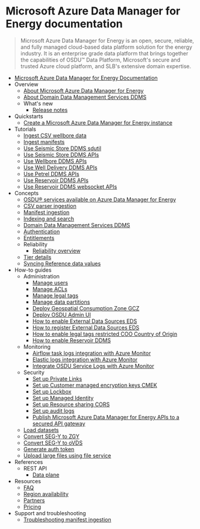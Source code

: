 # Microsoft Azure Data Manager for Energy documentation
> Microsoft Azure Data Manager for Energy is an open, secure, reliable, and fully managed cloud-based data platform solution for the energy industry. It is an enterprise grade data platform that brings together the capabilities of OSDU™ Data Platform, Microsoft's secure and trusted Azure cloud platform, and SLB's extensive domain expertise.
  - [Microsoft Azure Data Manager for Energy Documentation](https://learn.microsoft.com/en-us/azure/energy-data-services/)
  - Overview
    - [About Microsoft Azure Data Manager for Energy](https://learn.microsoft.com/en-us/azure/energy-data-services/overview-microsoft-energy-data-services)
    - [About Domain Data Management Services DDMS](https://learn.microsoft.com/en-us/azure/energy-data-services/overview-ddms)
    - What's new
      - [Release notes](https://learn.microsoft.com/en-us/azure/energy-data-services/release-notes)
  - Quickstarts
    - [Create a Microsoft Azure Data Manager for Energy instance](https://learn.microsoft.com/en-us/azure/energy-data-services/quickstart-create-microsoft-energy-data-services-instance)
  - Tutorials
    - [Ingest CSV wellbore data](https://learn.microsoft.com/en-us/azure/energy-data-services/tutorial-csv-ingestion)
    - [Ingest manifests](https://learn.microsoft.com/en-us/azure/energy-data-services/tutorial-manifest-ingestion)
    - [Use Seismic Store DDMS sdutil](https://learn.microsoft.com/en-us/azure/energy-data-services/tutorial-seismic-ddms-sdutil)
    - [Use Seismic Store DDMS APIs](https://learn.microsoft.com/en-us/azure/energy-data-services/tutorial-seismic-ddms)
    - [Use Wellbore DDMS APIs](https://learn.microsoft.com/en-us/azure/energy-data-services/tutorial-wellbore-ddms)
    - [Use Well Delivery DDMS APIs](https://learn.microsoft.com/en-us/azure/energy-data-services/tutorial-well-delivery-ddms)
    - [Use Petrel DDMS APIs](https://learn.microsoft.com/en-us/azure/energy-data-services/tutorial-petrel-ddms)
    - [Use Reservoir DDMS APIs](https://learn.microsoft.com/en-us/azure/energy-data-services/tutorial-reservoir-ddms-apis)
    - [Use Reservoir DDMS websocket APIs](https://learn.microsoft.com/en-us/azure/energy-data-services/tutorial-reservoir-ddms-websocket)
  - Concepts
    - [OSDU® services available on Azure Data Manager for Energy](https://learn.microsoft.com/en-us/azure/energy-data-services/osdu-services-on-adme)
    - [CSV parser ingestion](https://learn.microsoft.com/en-us/azure/energy-data-services/concepts-csv-parser-ingestion)
    - [Manifest ingestion](https://learn.microsoft.com/en-us/azure/energy-data-services/concepts-manifest-ingestion)
    - [Indexing and search](https://learn.microsoft.com/en-us/azure/energy-data-services/concepts-index-and-search)
    - [Domain Data Management Services DDMS](https://learn.microsoft.com/en-us/azure/energy-data-services/concepts-ddms)
    - [Authentication](https://learn.microsoft.com/en-us/azure/energy-data-services/concepts-authentication)
    - [Entitlements](https://learn.microsoft.com/en-us/azure/energy-data-services/concepts-entitlements)
    - Reliability
      - [Reliability overview](https://learn.microsoft.com/en-us/azure/reliability/reliability-energy-data-services?toc=/azure/energy-data-services/toc.json&bc=/azure/energy-data-services/breadcrumb/toc.json)
    - [Tier details](https://learn.microsoft.com/en-us/azure/energy-data-services/concepts-tier-details)
    - [Syncing Reference data values](https://learn.microsoft.com/en-us/azure/energy-data-services/concepts-reference-data-values)
  - How-to guides
    - Administration
      - [Manage users](https://learn.microsoft.com/en-us/azure/energy-data-services/how-to-manage-users)
      - [Manage ACLs](https://learn.microsoft.com/en-us/azure/energy-data-services/how-to-manage-acls)
      - [Manage legal tags](https://learn.microsoft.com/en-us/azure/energy-data-services/how-to-manage-legal-tags)
      - [Manage data partitions](https://learn.microsoft.com/en-us/azure/energy-data-services/how-to-add-more-data-partitions)
      - [Deploy Geospatial Consumption Zone GCZ](https://learn.microsoft.com/en-us/azure/energy-data-services/how-to-deploy-gcz)
      - [Deploy OSDU Admin UI](https://learn.microsoft.com/en-us/azure/energy-data-services/how-to-deploy-osdu-admin-ui)
      - [How to enable External Data Sources EDS](https://learn.microsoft.com/en-us/azure/energy-data-services/how-to-enable-external-data-sources)
      - [How to register External Data Sources EDS](https://learn.microsoft.com/en-us/azure/energy-data-services/how-to-register-external-data-sources)
      - [How to enable legal tags restricted COO Country of Origin](https://learn.microsoft.com/en-us/azure/energy-data-services/how-to-enable-legal-tags-restricted-country-of-origin)
      - [How to enable Reservoir DDMS](https://learn.microsoft.com/en-us/azure/energy-data-services/how-to-enable-reservoir-ddms)
    - Monitoring
      - [Airflow task logs integration with Azure Monitor](https://learn.microsoft.com/en-us/azure/energy-data-services/how-to-integrate-airflow-logs-with-azure-monitor)
      - [Elastic logs integration with Azure Monitor](https://learn.microsoft.com/en-us/azure/energy-data-services/how-to-integrate-elastic-logs-with-azure-monitor)
      - [Integrate OSDU Service Logs with Azure Monitor](https://learn.microsoft.com/en-us/azure/energy-data-services/how-to-integrate-osdu-service-logs-with-azure-monitor)
    - Security
      - [Set up Private Links](https://learn.microsoft.com/en-us/azure/energy-data-services/how-to-set-up-private-links)
      - [Set up Customer managed encryption keys CMEK](https://learn.microsoft.com/en-us/azure/energy-data-services/how-to-manage-data-security-and-encryption)
      - [Set up Lockbox](https://learn.microsoft.com/en-us/azure/energy-data-services/how-to-create-lockbox)
      - [Set up Managed Identity](https://learn.microsoft.com/en-us/azure/energy-data-services/how-to-use-managed-identity)
      - [Set up Resource sharing CORS](https://learn.microsoft.com/en-us/azure/energy-data-services/how-to-enable-cors)
      - [Set up audit logs](https://learn.microsoft.com/en-us/azure/energy-data-services/how-to-manage-audit-logs)
      - [Publish Microsoft Azure Data Manager for Energy APIs to a secured API gateway](https://learn.microsoft.com/en-us/azure/energy-data-services/how-to-secure-apis)
    - [Load datasets](https://github.com/Azure/osdu-data-load-tno)
    - [Convert SEG-Y to ZGY](https://learn.microsoft.com/en-us/azure/energy-data-services/how-to-convert-segy-to-zgy)
    - [Convert SEG-Y to oVDS](https://learn.microsoft.com/en-us/azure/energy-data-services/how-to-convert-segy-to-ovds)
    - [Generate auth token](https://learn.microsoft.com/en-us/azure/energy-data-services/how-to-generate-auth-token)
    - [Upload large files using file service](https://learn.microsoft.com/en-us/azure/energy-data-services/how-to-upload-large-files-using-file-service)
  - References
    - REST API
      - [Data plane](https://microsoft.github.io/adme-samples/)
  - Resources
    - [FAQ](https://learn.microsoft.com/en-us/azure/energy-data-services/faq-energy-data-services.yml)
    - [Region availability](https://azure.microsoft.com/explore/global-infrastructure/products-by-region/?products=energy-data-services&regions=all)
    - [Partners](https://learn.microsoft.com/en-us/azure/energy-data-services/resources-partner-solutions)
    - [Pricing](https://azure.microsoft.com/pricing/details/energy-data-services/)
  - Support and troubleshooting
    - [Troubleshooting manifest ingestion](https://learn.microsoft.com/en-us/azure/energy-data-services/troubleshoot-manifest-ingestion)
